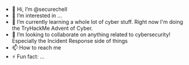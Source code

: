 - 👋 Hi, I’m @securechell
- 👀 I’m interested in ...
- 🌱 I’m currently learning a whole lot of cyber stuff. Right now I'm doing the TryHackMe Advent of Cyber.
- 💞️ I’m looking to collaborate on anything related to cybersecurity! Especially the Incident Response side of things
- 📫 How to reach me
- ⚡ Fun fact: ...

<!---
securechell/securechell is a ✨ special ✨ repository because its `README.md` (this file) appears on your GitHub profile.
You can click the Preview link to take a look at your changes.
--->
